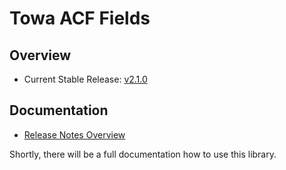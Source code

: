 # Towa ACF Fields

## Overview

* Current Stable Release: [v2.1.0]

## Documentation

* [Release Notes Overview](./docs/release-notes/Index.md)

Shortly, there will be a full documentation how to use this library.

[v2.1.0]: https://github.com/towa-digital/towa-acf-fields/releases/tag/v2.1.0
